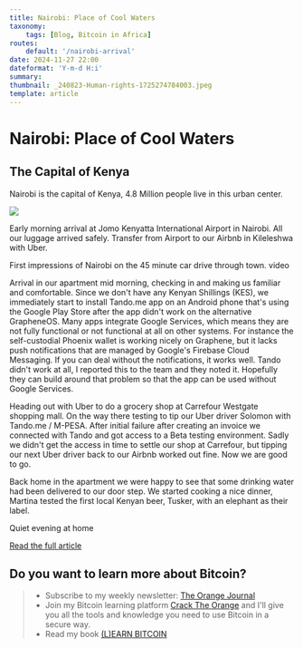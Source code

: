 ```yaml
---
title: Nairobi: Place of Cool Waters
taxonomy:
    tags: [Blog, Bitcoin in Africa]
routes:
    default: '/nairobi-arrival'
date: 2024-11-27 22:00
dateformat: 'Y-m-d H:i'
summary: 
thumbnail: _240823-Human-rights-1725274784003.jpeg
template: article
---
```


# Nairobi: Place of Cool Waters

## The Capital of Kenya

Nairobi is the capital of Kenya, 4.8 Million people live in this urban center. 

![](_240823-Human-rights-1725274784003.jpeg)

Early morning arrival at Jomo Kenyatta International Airport in Nairobi. All our luggage arrived safely. Transfer from Airport to our Airbnb in Kileleshwa with Uber.

First impressions of Nairobi on the 45 minute car drive through town.
video

Arrival in our apartment mid morning, checking in and making us familiar and comfortable. Since we don't have any Kenyan Shillings (KES), we immediately start to install Tando.me app on an Android phone that's using the Google Play Store after the app didn't work on the alternative GrapheneOS. Many apps integrate Google Services, which means they are not fully functional or not functional at all on other systems. For instance the self-custodial Phoenix wallet is working nicely on Graphene, but it lacks push notifications that are managed by Google's Firebase Cloud Messaging. If you can deal without the notifications, it works well. Tando didn't work at all, I reported this to the team and they noted it. Hopefully they can build around that problem so that the app can be used without Google Services.

Heading out with Uber to do a grocery shop at Carrefour Westgate shopping mall. On the way there testing to tip our Uber driver Solomon with Tando.me / M-PESA. After initial failure after creating an invoice we connected with Tando and got access to a Beta testing environment. Sadly we didn't get the access in time to settle our shop at Carrefour, but tipping our next Uber driver back to our Airbnb worked out fine. Now we are good to go.

Back home in the apartment we were happy to see that some drinking water had been delivered to our door step. We started cooking a nice dinner, Martina tested the first local Kenyan beer, Tusker, with an elephant as their label.

Quiet evening at home

[Read the full article](https://h17n.com/human-rights/)

## Do you want to learn more about Bitcoin? 

> * Subscribe to my weekly newsletter: [The Orange Journal](https://anita.link/news)
> * Join my Bitcoin learning platform [Crack The Orange](https://cracktheorange.com) and I'll give you all the tools and knowledge you need to use Bitcoin in a secure way.
> * Read my book [(L)EARN BITCOIN](https://learnbitcoin.link/)